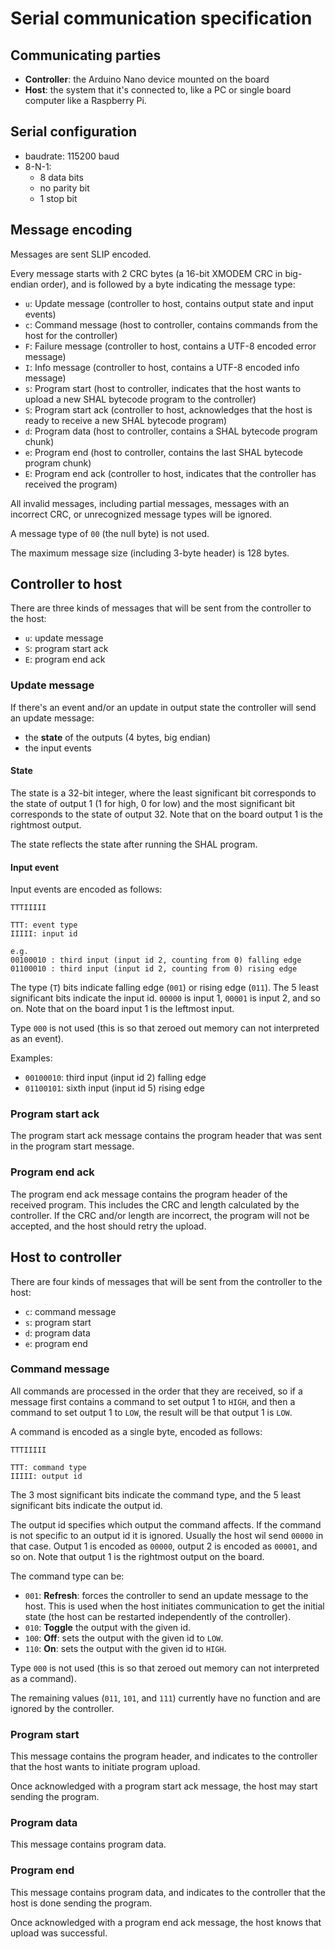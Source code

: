 # Serial communication specification

## Communicating parties

- **Controller**: the Arduino Nano device mounted on the board
- **Host**: the system that it's connected to, like a PC or
  single board computer like a Raspberry Pi.

## Serial configuration

- baudrate: 115200 baud
- 8-N-1:
  - 8 data bits
  - no parity bit
  - 1 stop bit

## Message encoding

Messages are sent SLIP encoded.

Every message starts with 2 CRC bytes (a 16-bit XMODEM CRC
in big-endian order), and is followed by a byte indicating the
message type:

- `u`: Update message (controller to host, contains output state
  and input events)
- `c`: Command message (host to controller, contains commands from
  the host for the controller)
- `F`: Failure message (controller to host, contains a UTF-8 encoded
  error message)
- `I`: Info message (controller to host, contains a UTF-8 encoded
  info message)
- `s`: Program start (host to controller, indicates that the
  host wants to upload a new SHAL bytecode program to the controller)
- `S`: Program start ack (controller to host, acknowledges that
  the host is ready to receive a new SHAL bytecode program)
- `d`: Program data (host to controller, contains a SHAL bytecode
  program chunk)
- `e`: Program end (host to controller, contains the last SHAL
  bytecode program chunk)
- `E`: Program end ack (controller to host, indicates that the
  controller has received the program)

All invalid messages, including partial messages,
messages with an incorrect CRC, or unrecognized message types
will be ignored.

A message type of `00` (the null byte) is not used.

The maximum message size (including 3-byte header) is 128 bytes.

## Controller to host

There are three kinds of messages that will be sent from the
controller to the host:

- `u`: update message
- `S`: program start ack
- `E`: program end ack

### Update message

If there's an event and/or an update in output state the
controller will send an update message:

- the **state** of the outputs (4 bytes, big endian)
- the input events

#### State

The state is a 32-bit integer, where the least significant
bit corresponds to the state of output 1 (1 for high, 0 for low)
and the most significant bit corresponds to the state of output 32.
Note that on the board output 1 is the rightmost output.

The state reflects the state after running the SHAL program.

#### Input event

Input events are encoded as follows:

```
TTTIIIII

TTT: event type
IIIII: input id

e.g.
00100010 : third input (input id 2, counting from 0) falling edge
01100010 : third input (input id 2, counting from 0) rising edge
```

The type (`T`) bits indicate falling edge (`001`) or rising edge
(`011`). The 5 least significant bits indicate the input id.
`00000` is input 1, `00001` is input 2, and so on.
Note that on the board input 1 is the leftmost input.

Type `000` is not used (this is so that zeroed out memory can not
interpreted as an event).

Examples:

- `00100010`: third input (input id 2) falling edge
- `01100101`: sixth input (input id 5) rising edge

### Program start ack

The program start ack message contains the program header that was
sent in the program start message.

### Program end ack

The program end ack message contains the program header of the
received program. This includes the CRC and length calculated by the
controller. If the CRC and/or length are incorrect, the program
will not be accepted, and the host should retry the upload.

## Host to controller

There are four kinds of messages that will be sent from the
controller to the host:

- `c`: command message
- `s`: program start
- `d`: program data
- `e`: program end

### Command message

All commands are processed in the order that they are received, so
if a message first contains a command to set output 1 to `HIGH`, and
then a command to set output 1 to `LOW`, the result will be that
output 1 is `LOW`.

A command is encoded as a single byte, encoded as follows:

```
TTTIIIII
 
TTT: command type
IIIII: output id
```

The 3 most significant bits indicate the command type, and the 5
least significant bits indicate the output id.

The output id specifies which output the command affects. If the
command is not specific to an output id it is ignored. Usually
the host wil send `00000` in that case. Output 1 is encoded as
`00000`, output 2 is encoded as `00001`, and so on. Note that
output 1 is the rightmost output on the board.

The command type can be:

- `001`: **Refresh**: forces the controller to send an update
  message to the host. This is used when the host initiates
  communication to get the initial state (the host can be restarted
  independently of the controller).
- `010`: **Toggle** the output with the given id.
- `100`: **Off**: sets the output with the given id to `LOW`.
- `110`: **On**: sets the output with the given id to `HIGH`.

Type `000` is not used (this is so that zeroed out memory can not
interpreted as a command).

The remaining values (`011`, `101`, and `111`) currently have no
function and are ignored by the controller.

### Program start

This message contains the program header, and indicates to
the controller that the host wants to initiate program upload.

Once acknowledged with a program start ack message, the host
may start sending the program.

### Program data

This message contains program data.

### Program end

This message contains program data, and indicates to the controller
that the host is done sending the program.

Once acknowledged with a program end ack message, the host knows
that upload was successful.